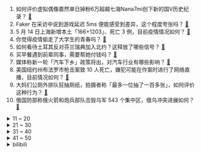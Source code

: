 1. 如何评价虚拟偶像嘉然单日掉粉6万超越七海Nana7mi创下新的国V历史纪录？ [:link:](https://www.zhihu.com/question/532536094)
2. Faker 在采访中说到游戏延迟 5ms 便能感受到差异，这个程度夸张吗？ [:link:](https://www.zhihu.com/question/532259024)
3. 5 月 14 日上海新增本土「166+1203」、死亡 3 例，目前疫情情况如何？ [:link:](https://www.zhihu.com/question/532888293)
4. 你觉得疫情偷走了大学生的青春吗？ [:link:](https://www.zhihu.com/question/527332273)
5. 如何看待土耳其反对芬兰瑞典加入北约？这释放了哪些信号？ [:link:](https://www.zhihu.com/question/532725127)
6. 买早餐遇到前辈同事，需要帮她付钱吗？ [:link:](https://www.zhihu.com/question/532569223)
7. 媒体称新一轮「汽车下乡」政策将出，对汽车行业有哪些影响？ [:link:](https://www.zhihu.com/question/532764092)
8. 美国纽约州布法罗市枪击案致 10 人死亡，嫌犯可能在作案时进行了网络直播，目前情况如何？ [:link:](https://www.zhihu.com/question/532886910)
9. 大妈们公厕外排队狂抽厕纸，拍摄者称「最多一位抽了一百多张」，如何评价这种行为？ [:link:](https://www.zhihu.com/question/532834914)
10. 俄国防部称俄火箭和炮兵部队击毁乌军 543 个集中区，俄乌冲突进展如何？ [:link:](https://www.zhihu.com/question/532812646)
<details>
<summary>11 ~ 20</summary>

11. 如何看待媒体报道称「世界重返武力对峙时代」？你认同这一观点吗？ [:link:](https://www.zhihu.com/question/532792736)
12. 21-22 赛季英格兰足总杯决赛利物浦点球大战 6:5 击败切尔西夺冠，如何评价本场比赛？ [:link:](https://www.zhihu.com/question/532882884)
13. 知网涉嫌垄断被立案调查，知网会付出什么代价？ [:link:](https://www.zhihu.com/question/532650557)
14. 30 万和 10 万的汽车有哪些区别？ [:link:](https://www.zhihu.com/question/504096113)
15. 人类现在有没有可能是宇宙中最高等的文明？ [:link:](https://www.zhihu.com/question/275244312)
16. 俄常驻联合国代表表示，乌教科书称欧洲人祖先来自乌克兰，你对该言论有哪些见解？ [:link:](https://www.zhihu.com/question/532756756)
17. 游戏《艾尔登法环》销量突破 1340 万份，你如何看待这份成绩？ [:link:](https://www.zhihu.com/question/532301441)
18. 在情感方面，男女认知存在哪些异同？ [:link:](https://www.zhihu.com/question/532362383)
19. 知网向维权教授夫妇道歉，并重新商议论文上架事宜，如何看待这一行为？ [:link:](https://www.zhihu.com/question/532701127)
20. 宁国府一个小字辈老婆出殡，为啥四王八公都会派人来祭奠？ [:link:](https://www.zhihu.com/question/531892985)
</details>
<details>
<summary>21 ~ 30</summary>

21. 研究生该如何看待导师说：搞科研的人没有假期? [:link:](https://www.zhihu.com/question/338452974)
22. 东莞出台楼市新政，二孩、三孩家庭放宽购房，获证满 2 年可交易，将产生哪些影响？ [:link:](https://www.zhihu.com/question/532751248)
23. 你刚做律师的前几年有多惨？ [:link:](https://www.zhihu.com/question/27669948)
24. 为什么糖产业的可乐很在意用科学为自己正名，而酒产业却没有？ [:link:](https://www.zhihu.com/question/531637674)
25. 央行表示 2022 年 4 月社会融资规模增量为 9102 亿元，这数据说明了什么？ [:link:](https://www.zhihu.com/question/532654339)
26. 因夜间火车鸣笛惊扰睡眠，湖北一男子竟爬上铁轨将火车截停，如何从法律角度解读？ [:link:](https://www.zhihu.com/question/532461698)
27. 贝壳员工自曝公司一边准备港股上市歌舞生平，一边又 50% 裁员哀鸿遍野，为何贝壳要在上市前大量裁员？ [:link:](https://www.zhihu.com/question/532257998)
28. 为什么梵蒂冈连军队都只有110人还未被灭国？ [:link:](https://www.zhihu.com/question/431767839)
29. 世界上最大的野生动物立交桥，预计 2025 年完工，耗资 8700 万美元，如何评价这一设计？ [:link:](https://www.zhihu.com/question/532073398)
30. 如何看待 A-SOUL_Official 发布对近期事件的说明，称「不存在霸凌压榨成员情况」？ [:link:](https://www.zhihu.com/question/532798321)
</details>
<details>
<summary>31 ~ 40</summary>

31. RNG 1:0 击败 RED 成为季中赛首支小组九连胜出线队伍，对此你有什么想说的？ [:link:](https://www.zhihu.com/question/532834690)
32. 如何看待ICML2022的结果？ [:link:](https://www.zhihu.com/question/524486916)
33. 澳大利亚和新西兰为什么可以只靠农业就成为发达国家？ [:link:](https://www.zhihu.com/question/349536880)
34. 如何评价古驰称上万元联名伞「有非常好的收藏价值，不建议当做日常晴雨伞使用」？你还见过哪些奇葩奢侈品？ [:link:](https://www.zhihu.com/question/532637994)
35. 32G 内存的笔记本电脑需求到底有多大？ [:link:](https://www.zhihu.com/question/532584976)
36. 为什么东亚学生上课时通常不甚活跃，不爱发言？ [:link:](https://www.zhihu.com/question/19769575)
37. 可以向我讲讲你高一的一件事吗？ [:link:](https://www.zhihu.com/question/532702351)
38. 疫情情况下，想买台冰柜来囤货，冰柜应该如何选购？ [:link:](https://www.zhihu.com/question/528905748)
39. 网红号召全网车评人关注保时捷减配电动转向柱问题，保时捷再度回应将给出明确答复，哪些信息值得关注？ [:link:](https://www.zhihu.com/question/532579517)
40. 网友称上海一跑腿小哥接单后拖延送货并「勒索」，美团回应「正在核实」，目前情况如何？ [:link:](https://www.zhihu.com/question/532806223)
</details>
<details>
<summary>41 ~ 50</summary>

41. 网传甘肃白银一学生坠亡前遭老师当众呵斥，教育局称未发现老师给学生施压，事情真相如何？ [:link:](https://www.zhihu.com/question/532448705)
42. 5 月 14 日北京新增 33 例本土确诊，8 例本土无症状感染者，目前疫情情况如何？ [:link:](https://www.zhihu.com/question/532888365)
43. 自认为看网文颇多，感觉最近网文不行想要自己上手，但是自己下笔写出来的也不好，应该怎么办? [:link:](https://www.zhihu.com/question/462450572)
44. 工作内容经常性导致心情不好，很烦，但是公司氛围好，请问该不该辞职休息一段时间？ [:link:](https://www.zhihu.com/question/532380216)
45. 时间真的可以让你彻底忘记一个人吗？ [:link:](https://www.zhihu.com/question/532444663)
46. 如何评价电视剧《对决》？ [:link:](https://www.zhihu.com/question/530423330)
47. 俄军在乌「亚速营」据点发现军事英语教材，其中还有哪些信息知道知道关系？ [:link:](https://www.zhihu.com/question/532488333)
48. 从一个 EXCEL 小白到 EXCEL 高手一般需要多久？ [:link:](https://www.zhihu.com/question/278522570)
49. 宝珀 VS 劳力士，该怎么选？ [:link:](https://www.zhihu.com/question/497708032)
50. 一款理想的扫地机应该是怎样的？ [:link:](https://www.zhihu.com/question/527928748)
</details><details>
<summary>bilibili</summary>

1. 为了体验下在太空里那种失重旋转的感觉自己做了辆失重离心车 [:link:](//www.bilibili.com/video/BV1pU4y1S73k)
2. “历史书太小 装不下一个人波澜壮阔的一生   历史书又太大 装下了华夏上下五千年 ” [:link:](//www.bilibili.com/video/BV1oT4y1671T)
3. 《绝区零》首曝PV | 世界全剧终，欢迎来到新艾利都！ [:link:](//www.bilibili.com/video/BV1xT4y1B7gg)
4. 当FBI看了你的浏览器记录.... [:link:](//www.bilibili.com/video/BV17u41167Kb)
5. 华 妃 之 怒 [:link:](//www.bilibili.com/video/BV1M34y1h7ks)
6. 【亮记生物鉴定】网络热传生物鉴定39 [:link:](//www.bilibili.com/video/BV1Av4y1N7bZ)
7. 摊边练球的篮球少年，因一记绝杀再次走红！ [:link:](//www.bilibili.com/video/BV17R4y1A7R7)
8. 现代史上最没有意义的战争是怎么打的？【奇葩小国36】 [:link:](//www.bilibili.com/video/BV1ZZ4y1h7f2)
9. 学了十年代码写的《拳皇》 [:link:](//www.bilibili.com/video/BV1ea411J7k9)
10. 此事要展开说方能理解透彻！ [:link:](//www.bilibili.com/video/BV1tr4y1t7QD)
<details>
<summary>11 ~ 20</summary>

11. 低成本口碑佳作《毛骗》正式登陆B站，S1E01 梦开始的地方！（防骗！反诈！） [:link:](//www.bilibili.com/video/BV1TR4y1A7E8)
12. 诺一：这个家没我不行！#诺一 #刘烨 [:link:](//www.bilibili.com/video/BV1Pv4y1T7BJ)
13. 白嫖党的硬币保不住了？自制「隐形人」短片，用特效夺走你的硬币 [:link:](//www.bilibili.com/video/BV1GS4y1b7n7)
14. 我们四个真强！ [:link:](//www.bilibili.com/video/BV19T4y1B7MD)
15. “Nice 爷爷”知道自己在中国火了，再现表情包名场面 [:link:](//www.bilibili.com/video/BV1EZ4y187h7)
16. 四川小城超硬核烧烤！自选一大把先过油再烤，深夜食客络绎不绝 [:link:](//www.bilibili.com/video/BV15A4y1S7Ng)
17. 决斗必须要有铁的意志和钢的强韧【水无月菌】 [:link:](//www.bilibili.com/video/BV1wZ4y187PQ)
18. 沉浸体验20岁死了两个丈夫的生活 [:link:](//www.bilibili.com/video/BV1p541197HW)
19. 【TF家族】练习生的原创练习集《Well，come!》（4）——《DTTM》【张泽禹】 [:link:](//www.bilibili.com/video/BV1Hr4y1b7xV)
20. 😭立本！没有你 我怎么活啊啊啊啊！？ [:link:](//www.bilibili.com/video/BV1sA4y1S7vi)
</details>
<details>
<summary>21 ~ 30</summary>

21. LOL祖传古法电疗套路！对手：我满血啊！满血！【有点骚东西】 [:link:](//www.bilibili.com/video/BV1su41167gd)
22. 不妨大胆的去追逐一下梦想，虽然我们没有那么多观众………… [:link:](//www.bilibili.com/video/BV1dY4y1b7yz)
23. 杀一条巨大裸胸鳝，非常凶猛一口能咬断手臂，堪称海洋里的恶霸 [:link:](//www.bilibili.com/video/BV1D54y1f7eQ)
24. 新番时光机！十年前的观众都在看什么神片？「2012年4月篇」 [:link:](//www.bilibili.com/video/BV1mR4y1A7Ey)
25. 就这也配叫解压玩具？出口暗鲨美国儿童的吗？ [:link:](//www.bilibili.com/video/BV1aT4y167Pj)
26. 真人手法VS动漫特效！我在现实世界还原了JOJO里的赌术！ [:link:](//www.bilibili.com/video/BV1bt4y1x7Wk)
27. 你好，我叫卡塔琳娜【原神】 [:link:](//www.bilibili.com/video/BV1iL4y1F76m)
28. 【4K60FPS】宇多田光《One Last Kiss》高能来袭！再见，所有的福音战士！ [:link:](//www.bilibili.com/video/BV1HU4y1m72z)
29. 朋友们，我飘了，敢在B站上传10分钟以上的视频了！ [:link:](//www.bilibili.com/video/BV1aB4y1y7u5)
30. 千万别碰长辈的手机！ [:link:](//www.bilibili.com/video/BV13F41177x4)
</details>
<details>
<summary>31 ~ 40</summary>

31. 【中日歌词/MV/米津玄师】《M八七》完整版MV公布！「新・奥特曼」主题曲！ [:link:](//www.bilibili.com/video/BV1ia411J7uD)
32. 【男孩穿吉利服 躺草地想伪装，不料被大家发现围观拍照】 [:link:](//www.bilibili.com/video/BV11F411j7NS)
33. 第一次去绵羊料理家，我竟然送她这个..... [:link:](//www.bilibili.com/video/BV143411A7zM)
34. 有两下子，但只有两下子 [:link:](//www.bilibili.com/video/BV1JZ4y1a7JY)
35. 【高原战士】军营也有“网红打卡地”？来看看兵哥哥们自制的浮雕墙！ [:link:](//www.bilibili.com/video/BV1wT4y1r7mL)
36. 上海up主现状...... [:link:](//www.bilibili.com/video/BV1jA4y1f7SK)
37. 《请叫我总监》：虽然老板PUA我，但我们要谈恋爱！ [:link:](//www.bilibili.com/video/BV1tS4y1b7nL)
38. 【2008-2022】汶川大地震，我们不曾忘记 [:link:](//www.bilibili.com/video/BV1TY4y1r73h)
39. 求求你别卷我了！卖1元真不贵 [:link:](//www.bilibili.com/video/BV153411N7cM)
40. 自制＂自己会跑的小电视＂ [:link:](//www.bilibili.com/video/BV1qu411z7xR)
</details>
<details>
<summary>41 ~ 50</summary>

41. 没有人是完美的 [:link:](//www.bilibili.com/video/BV15U4y1m7dh)
42. 最近要被三个孕妇折腾惨了 [:link:](//www.bilibili.com/video/BV1nA4y1f7ff)
43. 500万粉，我却失业了 [:link:](//www.bilibili.com/video/BV1tF41177TX)
44. 一不小心把骗子送进监狱...... [:link:](//www.bilibili.com/video/BV18A4y1f7n2)
45. 【改善体态缓解痛经的方法】脊医Patrick分享的一些改善不良体态、富贵包，缓解肩膀疼痛和痛经的方法，有需要的朋友可以马起来练一下 [:link:](//www.bilibili.com/video/BV1y44y1u7qv)
46. 重庆街头“小火锅”，深夜肉食炸弹，一锅能干3碗饭… [:link:](//www.bilibili.com/video/BV1tB4y1y7VX)
47. 和我宝贝女儿一起cos《间谍过家家》 [:link:](//www.bilibili.com/video/BV1oU4y127At)
48. 还想喝奶茶做梦呢？妹有 [:link:](//www.bilibili.com/video/BV1wY4y1r72w)
49. 《崩坏3》全新SP角色格蕾修「繁星·绘世之卷」预告 [:link:](//www.bilibili.com/video/BV1MB4y1y76e)
50. 闺蜜能让男友变更强！ [:link:](//www.bilibili.com/video/BV1dS4y1b7Td)
</details>
<details>
<summary>51 ~ 60</summary>

51. 《梦幻西游网页版》洛神伙伴PV | 翩若惊鸿，婉若游龙，看洛神绝美风采尽现灵山！ [:link:](//www.bilibili.com/video/BV1rR4y1A7Ly)
52. 《关于西天取经是场 骗局 这件事》—六耳传2 [:link:](//www.bilibili.com/video/BV1GZ4y187xb)
53. 没想到，以这种方式夜跑了 [:link:](//www.bilibili.com/video/BV1vr4y1t73F)
54. 危！假装不在家却偷偷给女友点外卖投屏…等她精神错乱后再叫来丈母娘！ [:link:](//www.bilibili.com/video/BV17u41167Up)
55. 他好像知道自己很可爱 [:link:](//www.bilibili.com/video/BV1yu411z7cw)
56. 男生和女生的区别 [:link:](//www.bilibili.com/video/BV1CY4y1r78M)
57. 结局多次反转 [:link:](//www.bilibili.com/video/BV1HB4y127Af)
58. 花费7万 我摔了7台折叠屏 最后全部坏完【新评科技】 [:link:](//www.bilibili.com/video/BV11B4y1y7DR)
59. 他比我妈还相信我，尼尔叔叔：你自己试试看吧 [:link:](//www.bilibili.com/video/BV1DZ4y1h7YX)
60. “兄弟？买挂吗！！”【BUG快乐阴人流#6】 [:link:](//www.bilibili.com/video/BV1hR4y1c778)
</details>
<details>
<summary>61 ~ 70</summary>

61. 揭秘芭蕾舞女演员的腿到底有多长 [:link:](//www.bilibili.com/video/BV1Dt4y1s7hD)
62. 40年过去了，msi还在重赛，rng已经10000-0了 [:link:](//www.bilibili.com/video/BV1Kr4y1b7Fh)
63. 这可能是王者荣耀有史以来耗时最长的一局巅峰赛了！ [:link:](//www.bilibili.com/video/BV1tY4y147w2)
64. 吹 风 机 吃 人 [:link:](//www.bilibili.com/video/BV1vS4y1b7VJ)
65. （这也能解说？！）史上最干净的3V3篮球对抗！ [:link:](//www.bilibili.com/video/BV1SR4y1A7XJ)
66. 注意，俄罗斯涂鸦画手开始炫技了！这样一幅3D画市场价肯定老高了！ [:link:](//www.bilibili.com/video/BV11T4y167cs)
67. 现在都是可乐博物馆的馆长了 [:link:](//www.bilibili.com/video/BV1nY411w79b)
68. 其实还是多加几帧的好，可惜我惜命 [:link:](//www.bilibili.com/video/BV1qt4y1x7LJ)
69. 骑行阿里中线，走出无人区到达牧区乡镇，买点新鲜食材好好做顿饭吃 [:link:](//www.bilibili.com/video/BV1eZ4y1a7ty)
70. 💙这个地方是独属于冰系浪漫吧！就是有个人比较不解风情... [:link:](//www.bilibili.com/video/BV16a411J72W)
</details>
<details>
<summary>71 ~ 80</summary>

71. 前方高能：失眠的看过来，要相信自己的眼睛！ [:link:](//www.bilibili.com/video/BV1jR4y1A78J)
72. B站独家《刺客信条 : 大革命》电影版 含全新镜头 中法英三字 155分钟完整版 激荡的革命和爱情 粉丝作品 4K 21:9宽荧幕 [:link:](//www.bilibili.com/video/BV1vv4y1P7g7)
73. 【罗翔】黄鼠狼是保护动物吗？烤着吃野生蝗虫犯法吗？ [:link:](//www.bilibili.com/video/BV1ju41167hc)
74. 天气有点热，回家不做饭了，买点丸子吃。 [:link:](//www.bilibili.com/video/BV1PY4y1t7oT)
75. 清华大佬196小时讲完的日语教程，整整300集，全程干货无废话，学完即过N1 [:link:](//www.bilibili.com/video/BV1p34y1h7so)
76. 爱好是爱好，职业是职业！ [:link:](//www.bilibili.com/video/BV1h5411d7mB)
77. 千万不要把女朋友当成兄弟！！否则... [:link:](//www.bilibili.com/video/BV1uA4y1f7ZY)
78. 我买了一些不好玩的玩具！ [:link:](//www.bilibili.com/video/BV1uF411L7mZ)
79. 发给经常偷看你动态的现眼包 [:link:](//www.bilibili.com/video/BV15a411J7fs)
80. 《枪手是狼，医生是猪》 [:link:](//www.bilibili.com/video/BV1B5411d7YW)
</details>
<details>
<summary>81 ~ 90</summary>

81. 五分钟！能画出多大脑洞的作品？ [:link:](//www.bilibili.com/video/BV113411N7f3)
82. 我与"狗"的生活，结局是我没想到的······ [:link:](//www.bilibili.com/video/BV15A4y1S7vF)
83. 生腌吃到爽，生猛的潮汕毒药有人上瘾有人怕！ [:link:](//www.bilibili.com/video/BV1Pv4y1N73H)
84. 都说猴头菇饼干里没有猴头菇，于是我决定亲自做！ [:link:](//www.bilibili.com/video/BV1V541197pJ)
85. 宅家胖了但可爱！肉脸mm不化它，我真的会伤心！ [:link:](//www.bilibili.com/video/BV1L3411N7YW)
86. 大 熊 猫 版⚡️本 草 纲 目⚡️ [:link:](//www.bilibili.com/video/BV14Y4y1476g)
87. 跑的累？跑不远？2大跑步省力原则 [:link:](//www.bilibili.com/video/BV1oa411E75t)
88. 一个反复横跳的上单选手【在下TheShy01】 [:link:](//www.bilibili.com/video/BV1c34y1a7nP)
89. 闺蜜：？？？ 我的猫：我想她被我迷住了 [:link:](//www.bilibili.com/video/BV1GL4y1F7TX)
90. 不同老师选班委 [:link:](//www.bilibili.com/video/BV1v5411d77W)
</details>
<details>
<summary>91 ~ 100</summary>

91. 男生买车 vs 女生买车 [:link:](//www.bilibili.com/video/BV1oY4y147fT)
92. 【天赐的声音】胡彦斌 周深《贼》 [:link:](//www.bilibili.com/video/BV1Yv4y1N7oR)
93. 西红柿为什么越来越难吃了？ [:link:](//www.bilibili.com/video/BV1fZ4y1b7cX)
94. 厨房竟然能直通邻居家？鉴定网络热门装修视频 [:link:](//www.bilibili.com/video/BV1cL4y1F7Br)
95. 朋克机械羽毛笔？写起来一定很酷！ [:link:](//www.bilibili.com/video/BV1FZ4y1a7v1)
96. 掰雪糕系列里最惨的一个 [:link:](//www.bilibili.com/video/BV1uZ4y1a7Yd)
97. 拯救内娱本人终于露面，正疯狂补齐已曝光的作品 [:link:](//www.bilibili.com/video/BV1Xv4y1P7XH)
98. 网传西瓜可以打磨成红宝石的模样，是真的吗？ [:link:](//www.bilibili.com/video/BV1tY411c7CP)
99. 这玩意要是不简单，把我的头拧掉！！！ [:link:](//www.bilibili.com/video/BV1vT4y1B78b)
100. 适合发量少｜扁头的多种发型 [:link:](//www.bilibili.com/video/BV1HA4y1S7uD)
</details></details>